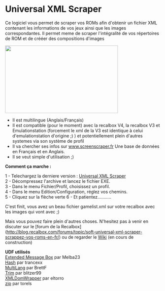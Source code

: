 # Universal XML Scraper

Ce logiciel vous permet de scraper vos ROMs afin d'obtenir un fichier XML contenant les informations de vos jeux ainsi que les images correspondantes. Il permet meme de scraper l'intégralité de vos répertoires de ROM et de crééer des compositions d'images

<img src="http://zupimages.net/up/16/09/n6mr.jpg" alt="" width="366" height="219" />
<ul>
	<li>Il est multilingue (Anglais/Français)</li>
	<li>Il est compatible (pour le moment) avec la recalbox V4, la recalbox V3 et Emulationstation (forcement le xml de la V3 est identique à celui d'emulationstation d'origine ;) ) et potentiellement plein d'autres systemes via son système de profil</li>
	<li>Il va chercher ses infos sur <a href="http://www.screenscraper.fr/">www.screenscraper.fr</a> Une base de données en Français et en Anglais.</li>
	<li>Il se veut simple d'utilisation ;)</li>
</ul>
<strong>Comment ça marche : </strong>

1 - Telechargez la derniere version : [Universal XML Scraper](https://github.com/Universal-Rom-Tools/Universal-XML-Scraper/releases)  
2 - Décompressez l'archive et lancez le fichier EXE.  
3 - Dans le menu Fichier/Profil, choisissez un profil.  
4 - Dans le menu Edition/Configuration, réglez vos chemins.  
5 - Cliquez sur la flèche verte
6 - Et patientez...........  

C'est finit, vous avez un beau fichier gamelist.xml sur votre recalbox avec les images qui vont avec ;)

Mais vous pouvez faire plein d'autres choses.
N'hesitez pas à venir en discuter sur le [forum de la Recalbox] (http://blog.recalbox.com/forums/topic/soft-universal-xml-scraper-scrappez-vos-roms-en-fr/) ou de regarder le [Wiki](https://github.com/Universal-Rom-Tools/Universal-XML-Scraper/wiki) (en cours de construction)

__UDF utilisés__  
[Extended Message Box](https://www.autoitscript.com/forum/topic/109096-extended-message-box-bugfix-version-9-aug-15/) par Melba23  
[Hash](https://www.autoitscript.com/forum/topic/95558-crc32-md4-md5-sha1-for-files/) par trancexx  
[MultiLang](https://www.autoitscript.com/forum/topic/118495-multilangau3/) par BrettF  
[Trim](https://www.autoitscript.com/forum/topic/14173-new-string-trim-functions/) par blitzer99  
[XMLDomWrapper](https://www.autoitscript.com/forum/topic/19848-xml-dom-wrapper-com/) par eltorro  
[zip](https://www.autoitscript.com/forum/topic/73425-zipau3-udf-in-pure-autoit/) par torels
